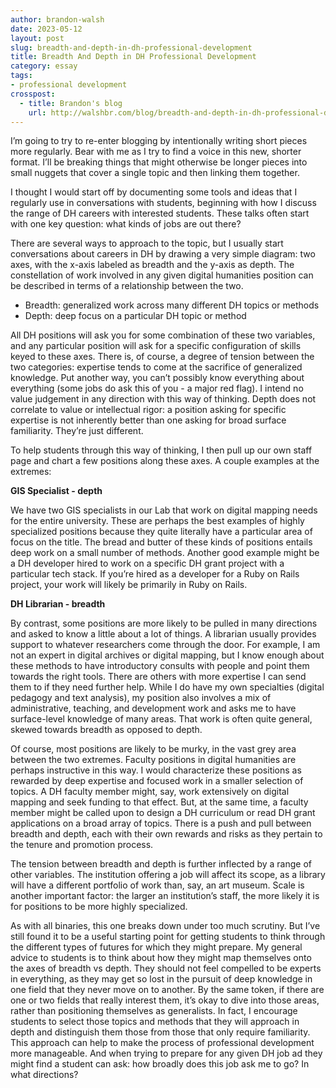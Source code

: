 ```yaml
---
author: brandon-walsh
date: 2023-05-12
layout: post
slug: breadth-and-depth-in-dh-professional-development
title: Breadth And Depth in DH Professional Development
category: essay
tags:
- professional development
crosspost:
  - title: Brandon's blog
    url: http://walshbr.com/blog/breadth-and-depth-in-dh-professional-development
---
```


I’m going to try to re-enter blogging by intentionally writing short pieces more regularly. Bear with me as I try to find a voice in this new, shorter format. I’ll be breaking things that might otherwise be longer pieces into small nuggets that cover a single topic and then linking them together. 

I thought I would start off by documenting some tools and ideas that I regularly use in conversations with students, beginning with how I discuss the range of DH careers with interested students. These talks often start with one key question: what kinds of jobs are out there? 

There are several ways to approach to the topic, but I usually start conversations about careers in DH by drawing a very simple diagram: two axes, with the x-axis labeled as breadth and the y-axis as depth. The constellation of work involved in any given digital humanities position can be described in terms of a relationship between the two.

* Breadth: generalized work across many different DH topics or methods
* Depth: deep focus on a particular DH topic or method

All DH positions will ask you for some combination of these two variables, and any particular position will ask for a specific configuration of skills keyed to these axes. There is, of course, a degree of tension between the two categories: expertise tends to come at the sacrifice of generalized knowledge. Put another way, you can’t possibly know everything about everything (some jobs do ask this of you - a major red flag). I intend no value judgement in any direction with this way of thinking. Depth does not correlate to value or intellectual rigor: a position asking for specific expertise is not inherently better than one asking for broad surface familiarity. They’re just different.

To help students through this way of thinking, I then pull up our own staff page and chart a few positions along these axes. A couple examples at the extremes:

**GIS Specialist - depth**

We have two GIS specialists in our Lab that work on digital mapping needs for the entire university. These are perhaps the best examples of highly specialized positions because they quite literally have a particular area of focus on the title. The bread and butter of these kinds of positions entails deep work on a small number of methods. Another good example might be a DH developer hired to work on a specific DH grant project with a particular tech stack. If you’re hired as a developer for a Ruby on Rails project, your work will likely be primarily in Ruby on Rails.

**DH Librarian - breadth**

By contrast, some positions are more likely to be pulled in many directions and asked to know a little about a lot of things. A librarian usually provides support to whatever researchers come through the door. For example, I am not an expert in digital archives or digital mapping, but I know enough about these methods to have introductory consults with people and point them towards the right tools. There are others with more expertise I can send them to if they need further help. While I do have my own specialties (digital pedagogy and text analysis), my position also involves a mix of administrative, teaching, and development work and asks me to have surface-level knowledge of many areas. That work is often quite general, skewed towards breadth as opposed to depth.

Of course, most positions are likely to be murky, in the vast grey area between the two extremes. Faculty positions in digital humanities are perhaps instructive in this way. I would characterize these positions as rewarded by deep expertise and focused work in a smaller selection of topics. A DH faculty member might, say, work extensively on digital mapping and seek funding to that effect. But, at the same time, a faculty member might be called upon to design a DH curriculum or read DH grant applications on a broad array of topics. There is a push and pull between breadth and depth, each with their own rewards and risks as they pertain to the tenure and promotion process.

The tension between breadth and depth is further inflected by a range of other variables. The institution offering a job will affect its scope, as a library will have a different portfolio of work than, say, an art museum. Scale is another important factor: the larger an institution’s staff, the more likely it is for positions to be more highly specialized. 

As with all binaries, this one breaks down under too much scrutiny. But I’ve still found it to be a useful starting point for getting students to think through the different types of futures for which they might prepare. My general advice to students is to think about how they might map themselves onto the axes of breadth vs depth. They should not feel compelled to be experts in everything, as they may get so lost in the pursuit of deep knowledge in one field that they never move on to another. By the same token, if there are one or two fields that really interest them, it’s okay to dive into those areas, rather than positioning themselves as generalists. In fact, I encourage students to select those topics and methods that they will approach in depth and distinguish them those from those that only require familiarity. This approach can help to make the process of professional development more manageable. And when trying to prepare for any given DH job ad they might find a student can ask: how broadly does this job ask me to go? In what directions?

